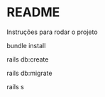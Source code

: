 # README

Instruções para rodar o projeto 

bundle install 

rails db:create

rails db:migrate

rails s

